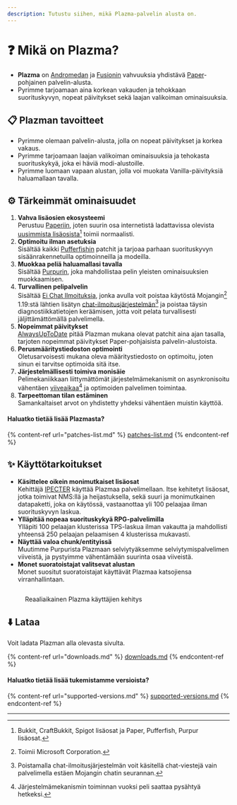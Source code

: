 ```yaml
---
description: Tutustu siihen, mikä Plazma-palvelin alusta on.
---
```


# ❓ Mikä on Plazma?

- **Plazma** on [Andromedan](https://github.com/EarendelArchived/Andromeda) ja [Fusionin](https://github.com/RuinedTechnologyUnify/Fusion) vahvuuksia yhdistävä [Paper](https://github.com/PaperMC/Paper)-pohjainen palvelin-alusta.
- Pyrimme tarjoamaan aina korkean vakauden ja tehokkaan suorituskyvyn, nopeat päivitykset sekä laajan valikoiman ominaisuuksia.

## 📋 Plazman tavoitteet <a href="#id-1" id="id-1"></a>

- Pyrimme olemaan palvelin-alusta, jolla on nopeat päivitykset ja korkea vakaus.
- Pyrimme tarjoamaan laajan valikoiman ominaisuuksia ja tehokasta suorituskykyä, joka ei häviä modi-alustoille.
- Pyrimme luomaan vapaan alustan, jolla voi muokata Vanilla-päivityksiä haluamallaan tavalla.

## ⚙️ Tärkeimmät ominaisuudet <a href="#id-2" id="id-2"></a>

1. **Vahva lisäosien ekosysteemi**\
   Perustuu [Paperiin](https://github.com/PaperMC/Paper), joten suurin osa internetistä ladattavissa olevista [uusimmista lisäosista](#user-content-fn-1)[^1] toimii normaalisti.
2. **Optimoitu ilman asetuksia**\
   Sisältää kaikki [Pufferfishin](https://github.com/pufferfish-gg/Pufferfish) patchit ja tarjoaa parhaan suorituskyvyn sisäänrakennetuilla optimoinneilla ja modeilla.
3. **Muokkaa peliä haluamallasi tavalla**\
   Sisältää [Purpurin](https://github.com/PurpurMC/Purpur), joka mahdollistaa pelin yleisten ominaisuuksien muokkaamisen.
4. **Turvallinen pelipalvelin**\
   Sisältää [Ei Chat Ilmoituksia](https://github.com/Aizistral-Studios/No-Chat-Reports), jonka avulla voit poistaa käytöstä Mojangin[^2] 1.19:stä lähtien lisätyn [chat-ilmoitusjärjestelmän](#user-content-fn-3)[^3] ja poistaa täysin diagnostiikkatietojen keräämisen, jotta voit pelata turvallisesti jäljittämättömällä palvelimella.
5. **Nopeimmat päivitykset**\
   [AlwaysUpToDate](https://github.com/PlazmaMC/AlwaysUpToDate) pitää Plazman mukana olevat patchit aina ajan tasalla, tarjoten nopeimmat päivitykset Paper-pohjaisista palvelin-alustoista.
6. **Perusmääritystiedoston optimointi**\
   Oletusarvoisesti mukana oleva määritystiedosto on optimoitu, joten sinun ei tarvitse optimoida sitä itse.
7. **Järjestelmällisesti toimiva monisäie**\
   Pelimekaniikkaan liittymättömät järjestelmämekanismit on asynkronisoitu vähentäen [viiveaikaa](#user-content-fn-4)[^4] ja optimoiden palvelimen toimintaa.
8. **Tarpeettoman tilan estäminen**\
   Samankaltaiset arvot on yhdistetty yhdeksi vähentäen muistin käyttöä.

#### Haluatko tietää lisää Plazmasta? <a href="#etc-1" id="etc-1"></a>

{% content-ref url="patches-list.md" %}
[patches-list.md](patches-list.md)
{% endcontent-ref %}

## ✨ Käyttötarkoitukset <a href="#id-3" id="id-3"></a>

- **Käsittelee oikein monimutkaiset lisäosat**\
  Kehittäjä [IPECTER](https://github.com/IPECTER) käyttää Plazmaa palvelimellaan. Itse kehitetyt lisäosat, jotka toimivat NMS:llä ja heijastuksella, sekä suuri ja monimutkainen datapaketti, joka on käytössä,
  vastaanottaa yli 100 pelaajaa ilman suorituskyvyn laskua.
- **Ylläpitää nopeaa suorituskykyä RPG-palvelimilla**\
  Ylläpiti 100 pelaajan klusterissa TPS-laskua ilman vakautta ja mahdollisti yhteensä 250 pelaajan pelaamisen 4 klusterissa mukavasti.
- **Näyttää valoa chunk/entityissä**\
  Muutimme Purpurista Plazmaan selviytyäksemme selviytymispalvelimen viiveistä,
  ja pystyimme vähentämään suurinta osaa viiveistä.
- **Monet suoratoistajat valitsevat alustan**\
  Monet suositut suoratoistajat käyttävät Plazmaa katsojiensa virranhallintaan.

<figure>
   <img src="https://badge.plazmamc.org/internal/bstats" alt="">
   
   <figcaption><p>Reaaliaikainen Plazma käyttäjien kehitys</p></figcaption>
</figure>

## ⬇️ Lataa

Voit ladata Plazman alla olevasta sivulta.

{% content-ref url="downloads.md" %}
[downloads.md](downloads.md)
{% endcontent-ref %}

#### Haluatko tietää lisää tukemistamme versioista?

{% content-ref url="supported-versions.md" %}
[supported-versions.md](supported-versions.md)
{% endcontent-ref %}

***

[^1]: Bukkit, CraftBukkit, Spigot lisäosat ja Paper, Pufferfish, Purpur lisäosat.

[^2]: Toimii Microsoft Corporation.

[^3]: Poistamalla chat-ilmoitusjärjestelmän voit käsitellä chat-viestejä vain palvelimella estäen Mojangin chatin seurannan.

[^4]: Järjestelmämekanismin toiminnan vuoksi peli saattaa pysähtyä hetkeksi.

